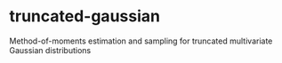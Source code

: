 # truncated-gaussian
Method-of-moments estimation and sampling for truncated multivariate Gaussian distributions
